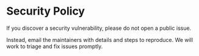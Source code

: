 # Security Policy

If you discover a security vulnerability, please do not open a public issue.

Instead, email the maintainers with details and steps to reproduce. We will work to triage and fix issues promptly.